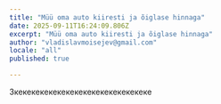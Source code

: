 ```yaml
---
title: "Müü oma auto kiiresti ja õiglase hinnaga"
date: 2025-09-11T16:24:09.806Z
excerpt: "Müü oma auto kiiresti ja õiglase hinnaga"
author: "vladislavmoisejev@gmail.com"
locale: "all"
published: true

---
```


3кекекекекекекекекекекекекекекеке